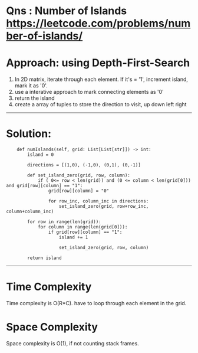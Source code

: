 # Qns : Number of Islands https://leetcode.com/problems/number-of-islands/

# Approach: using Depth-First-Search
1) In 2D matrix, iterate through each element. If it's = '1', increment island, mark it as '0'.
2) use a interative approach to mark connecting elements as '0'
3) return the island
4) create a array of tuples to store the direction to visit, up down left right
---

# Solution:
```
    def numIslands(self, grid: List[List[str]]) -> int:
        island = 0

        directions = [(1,0), (-1,0), (0,1), (0,-1)]

        def set_island_zero(grid, row, column):
            if ( 0<= row < len(grid)) and (0 <= column < len(grid[0])) and grid[row][column] == "1":
                grid[row][column] = "0"

                for row_inc, column_inc in directions:
                    set_island_zero(grid, row+row_inc, column+column_inc)

        for row in range(len(grid)):
            for column in range(len(grid[0])):
                if grid[row][column] == "1":
                    island += 1
                    
                    set_island_zero(grid, row, column)
        
        return island
```
---

# Time Complexity
Time complexity is O(R*C). have to loop through each element in the grid.

# Space Complexity
Space complexity is O(1), if not counting stack frames.